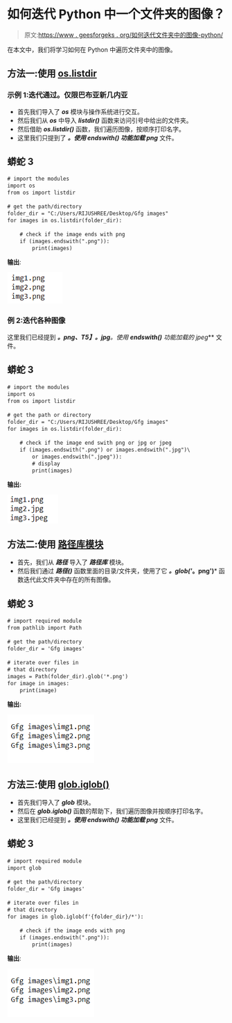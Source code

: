 # 如何迭代 Python 中一个文件夹的图像？

> 原文:[https://www . geesforgeks . org/如何迭代文件夹中的图像-python/](https://www.geeksforgeeks.org/how-to-iterate-through-images-in-a-folder-python/)

在本文中，我们将学习如何在 Python 中遍历文件夹中的图像。

## 方法一:**使用** [**os.listdir**](https://www.geeksforgeeks.org/python-os-listdir-method/)

### **示例 1:迭代通过。仅限巴布亚新几内亚**

*   首先我们导入了 ***os*** 模块与操作系统进行交互。
*   然后我们从 ***os*** 中导入 ***listdir()*** 函数来访问引号中给出的文件夹。
*   然后借助 ***os.listdir()*** 函数，我们遍历图像，按顺序打印名字。
*   这里我们只提到了 ***。使用 ***endswith()*** 功能加载 png*** 文件。

## 蟒蛇 3

```
# import the modules
import os
from os import listdir

# get the path/directory
folder_dir = "C:/Users/RIJUSHREE/Desktop/Gfg images"
for images in os.listdir(folder_dir):

    # check if the image ends with png
    if (images.endswith(".png")):
        print(images)
```

**输出**:

![](img/debeb0abda793bf42301a2871177ccb6.png)

### **例 2:迭代各种图像**

这里我们已经提到 ***。**png*、*T5】。jpg****。使用 ***endswith()*** 功能加载的 jpeg*** 文件。

## 蟒蛇 3

```
# import the modules
import os
from os import listdir

# get the path or directory
folder_dir = "C:/Users/RIJUSHREE/Desktop/Gfg images"
for images in os.listdir(folder_dir):

    # check if the image end swith png or jpg or jpeg
    if (images.endswith(".png") or images.endswith(".jpg")\
        or images.endswith(".jpeg")):
        # display
        print(images)
```

**输出:**

![](img/21514269a492e482d596533ef8d1a0b8.png)

## **方法二:使用** [**路径库模块**](https://www.geeksforgeeks.org/pathlib-module-in-python/)

*   首先，我们从 ***路径*** 导入了 ***路径库*** 模块。
*   然后我们通过 ***路径()*** 函数里面的目录/文件夹，使用了它 ***。glob('*。png')*** 函数迭代此文件夹中存在的所有图像。

## 蟒蛇 3

```
# import required module
from pathlib import Path

# get the path/directory
folder_dir = 'Gfg images'

# iterate over files in
# that directory
images = Path(folder_dir).glob('*.png')
for image in images:
    print(image)
```

**输出:**

![](img/253f47e4d4ede3b05ef5ee27d87204fc.png)

## **方法三:使用** [**glob.iglob()**](https://www.geeksforgeeks.org/how-to-use-glob-function-to-find-files-recursively-in-python/)

*   首先我们导入了 ***glob*** 模块。
*   然后在 ***glob.iglob()*** 函数的帮助下，我们遍历图像并按顺序打印名字。
*   这里我们已经提到 ***。使用 ***endswith()*** 功能加载 png*** 文件。

## 蟒蛇 3

```
# import required module
import glob

# get the path/directory
folder_dir = 'Gfg images'

# iterate over files in
# that directory
for images in glob.iglob(f'{folder_dir}/*'):

    # check if the image ends with png
    if (images.endswith(".png")):
        print(images)
```

**输出**:

![](img/253f47e4d4ede3b05ef5ee27d87204fc.png)